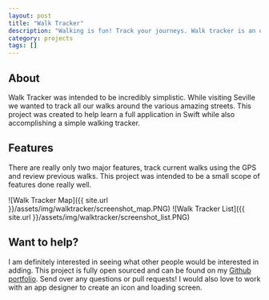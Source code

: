```yaml
---
layout: post
title: "Walk Tracker"
description: "Walking is fun! Track your journeys. Walk tracker is an open-source walk tracking iOS application."
category: projects
tags: []
---
```


## About
Walk Tracker was intended to be incredibly simplistic. While visiting Seville we wanted to track all our walks around the various amazing streets. This project was created to help learn a full application in Swift while also accomplishing a simple walking tracker.

## Features
There are really only two major features, track current walks using the GPS and review previous walks. This project was intended to be a small scope of features done really well.

![Walk Tracker Map]({{ site.url }}/assets/img/walktracker/screenshot_map.PNG)
![Walk Tracker List]({{ site.url }}/assets/img/walktracker/screenshot_list.PNG)

## Want to help?

I am definitely interested in seeing what other people would be interested in adding. This project is fully open sourced and can be found on my [Github portfolio](https://github.com/kevinvanderlugt/Swift-Walk-Tracker).  Send over any questions or pull requests! I would also love to work with an app designer to create an icon and loading screen.
